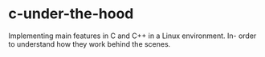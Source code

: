 # c-under-the-hood
Implementing main features in C and C++ in a Linux environment. In- order to understand how they work behind the scenes.
